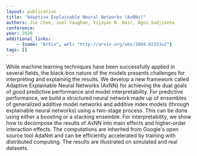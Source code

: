 ```yaml
---
layout: publication
title: "Adaptive Explainable Neural Networks (AxNNs)"
authors: Jie Chen, Joel Vaughan, Vijayan N. Nair, Agus Sudjianto
conference: 
year: 2020
additional_links: 
    - {name: "ArXiv", url: "http://arxiv.org/abs/2004.02353v2"}
tags: []
---
```

While machine learning techniques have been successfully applied in several
fields, the black-box nature of the models presents challenges for interpreting
and explaining the results. We develop a new framework called Adaptive
Explainable Neural Networks (AxNN) for achieving the dual goals of good
predictive performance and model interpretability. For predictive performance,
we build a structured neural network made up of ensembles of generalized
additive model networks and additive index models (through explainable neural
networks) using a two-stage process. This can be done using either a boosting
or a stacking ensemble. For interpretability, we show how to decompose the
results of AxNN into main effects and higher-order interaction effects. The
computations are inherited from Google's open source tool AdaNet and can be
efficiently accelerated by training with distributed computing. The results are
illustrated on simulated and real datasets.